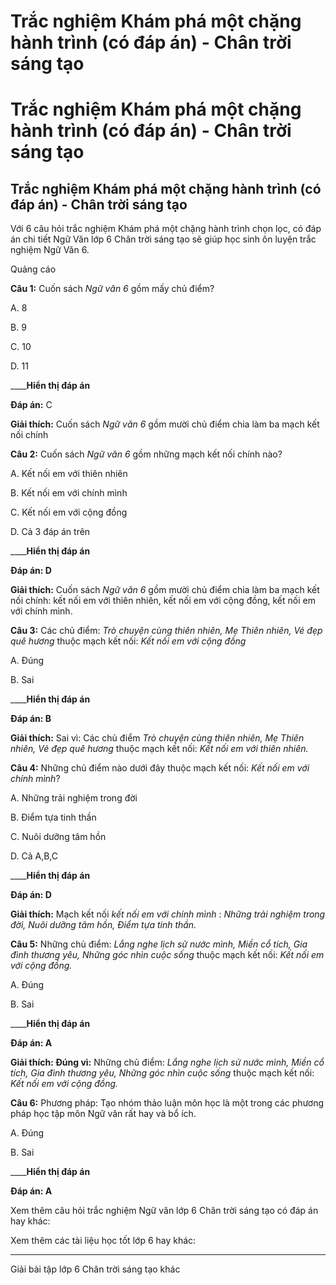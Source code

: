 # Trắc nghiệm Khám phá một chặng hành trình (có đáp án) - Chân trời sáng tạo

# Trắc nghiệm Khám phá một chặng hành trình (có đáp án) - Chân trời sáng tạo

## Trắc nghiệm Khám phá một chặng hành trình (có đáp án) - Chân trời sáng tạo

Với 6 câu hỏi trắc nghiệm Khám phá một chặng hành trình chọn lọc, có đáp án chi tiết Ngữ Văn lớp 6 Chân trời sáng tạo sẽ giúp học sinh ôn luyện trắc nghiệm Ngữ Văn 6.

Quảng cáo

**Câu 1:** Cuốn sách  _Ngữ văn 6_ gồm mấy chủ điểm? 

A. 8

B. 9

C. 10

D. 11

____**Hiển thị đáp án**

**Đáp án:** C

**Giải thích:** Cuốn sách  _Ngữ văn 6_ gồm mười chủ điểm chia làm ba mạch kết nối chính

**Câu 2:** Cuốn sách  _Ngữ văn 6_ gồm những mạch kết nối chính nào? 

A. Kết nối em với thiên nhiên

B. Kết nối em với chính mình

C. Kết nối em với cộng đồng

D. Cả 3 đáp án trên

____**Hiển thị đáp án**

**Đáp án: D**

**Giải thích:** Cuốn sách  _Ngữ văn 6_ gồm mười chủ điểm chia làm ba mạch kết nối chính: kết nối em với thiên nhiên, kết nối em với cộng đồng, kết nối em với chính mình.

**Câu 3:** Các chủ điểm: _Trò chuyện cùng thiên nhiên, Mẹ Thiên nhiên, Vẻ đẹp quê hương_ thuộc mạch kết nối: _Kết nối em với cộng đồng_

A. Đúng

B. Sai

____**Hiển thị đáp án**

**Đáp án: B**

**Giải thích:** Sai vì: Các chủ điểm _Trò chuyện cùng thiên nhiên, Mẹ Thiên nhiên, Vẻ đẹp quê hương_ thuộc mạch kết nối: _Kết nối em với_ _thiên nhiên._

**Câu 4:** Những chủ điểm nào dưới đây thuộc mạch kết nối: _Kết nối em với chính mình_? 

A. Những trải nghiệm trong đời

B. Điểm tựa tinh thần

C. Nuôi dưỡng tâm hồn

D. Cả A,B,C

____**Hiển thị đáp án**

**Đáp án: D**

**Giải thích:** Mạch kết nối _kết_ _nối em với chính mình_ : _Những trải nghiệm trong đời, Nuôi dưỡng tâm hồn, Điểm tựa tinh thần._

**Câu 5:** Những chủ điểm: _Lắng nghe lịch sử nước mình, Miền cổ tích, Gia đình thương yêu, Những góc nhìn cuộc sống_ thuộc mạch kết nối: _Kết nối em với cộng đồng._

A. Đúng

B. Sai

____**Hiển thị đáp án**

**Đáp án: A**

**Giải thích: Đúng vì:** Những chủ điểm: _Lắng nghe lịch sử nước mình, Miền cổ tích, Gia đình thương yêu, Những góc nhìn cuộc sống_ thuộc mạch kết nối: _Kết nối em với cộng đồng._

**Câu 6:** Phương pháp: Tạo nhóm thảo luận môn học là một trong các phương pháp học tập môn Ngữ văn rất hay và bổ ích. 

A. Đúng

B. Sai

____**Hiển thị đáp án**

**Đáp án: A**

Xem thêm câu hỏi trắc nghiệm Ngữ văn lớp 6 Chân trời sáng tạo có đáp án hay khác:

Xem thêm các tài liệu học tốt lớp 6 hay khác:

* * *

Giải bài tập lớp 6 Chân trời sáng tạo khác

